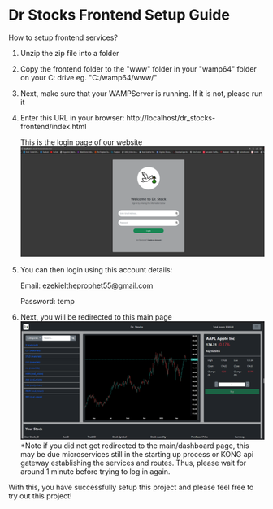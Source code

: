 # Dr Stocks Frontend Setup Guide
How to setup frontend services?
1. Unzip the zip file into a folder
2. Copy the frontend folder to the "www" folder in your "wamp64" folder on your C: drive eg. "C:/wamp64/www/"
3. Next, make sure that your WAMPServer is running. If it is not, please run it
4. Enter this URL in your browser: http://localhost/dr_stocks-frontend/index.html

    This is the login page of our website
![](./readme_img/login_page.png)
5. You can then login using this account details:
    
    Email: ezekieltheprophet55@gmail.com
    
    Password: temp
6. Next, you will be redirected to this main page
![](./readme_img/main_page.png)
*Note if you did not get redirected to the main/dashboard page, this may be due microservices still in the starting up process or KONG api gateway establishing the services and routes. Thus, please wait for around 1 minute before trying to log in again.

With this, you have successfully setup this project and please feel free to try out this project!